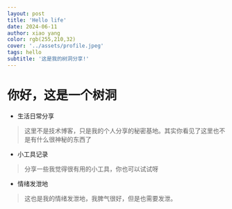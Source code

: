 ```yaml
---
layout: post
title: 'Hello life'
date: 2024-06-11
author: xiao yang
color: rgb(255,210,32)
cover: '../assets/profile.jpeg'
tags: hello
subtitle: '这是我的树洞分享!'
---
```



# 你好，这是一个树洞

* 生活日常分享

>这里不是技术博客，只是我的个人分享的秘密基地。其实你看见了这里也不是有什么很神秘的东西了

* 小工具记录

> 分享一些我觉得很有用的小工具，你也可以试试呀

* 情绪发泄地

> 这也是我的情绪发泄地，我脾气很好，但是也需要发泄。


